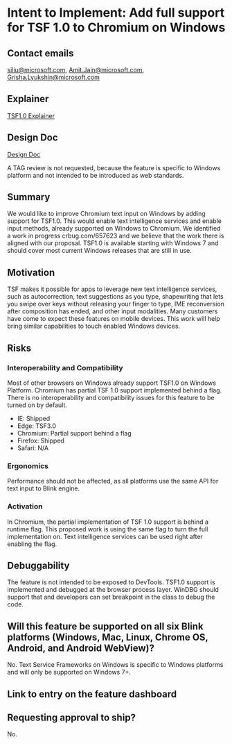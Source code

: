 # Intent to Implement: Add full support for TSF 1.0 to Chromium on Windows

## Contact emails
siliu@microsoft.com, Amit.Jain@microsoft.com, Grisha.Lyukshin@microsoft.com

 ## Explainer

[TSF1.0 Explainer](https://github.com/MicrosoftEdge/MSEdgeExplainers/blob/master/TSF1/explainer.md)

## Design Doc

[Design Doc](https://github.com/siliu1/TSF1/blob/master/DesignDocument.md)

A TAG review is not requested, because the feature is specific to Windows platform and not intended to be introduced as web standards.

## Summary

We would like to improve Chromium text input on Windows by adding support for TSF1.0. This would enable text intelligence services and enable input methods, already supported on Windows to Chromium. We identified a work in progress crbug.com/657623 and we believe that the work there is aligned with our proposal. TSF1.0 is available starting with Windows 7 and should cover most current Windows releases that are still in use.

## Motivation

TSF makes it possible for apps to leverage new text intelligence services, such as autocorrection, text suggestions as you type, shapewriting that lets you swipe over keys without releasing your finger to type, IME reconversion after composition has ended, and other input modalities. Many customers have come to expect these features on mobile devices. This work will help bring similar capabilities to touch enabled Windows devices.

## Risks

### Interoperability and Compatibility
Most of other browsers on Windows already support TSF1.0 on Windows Platform. Chromium has partial TSF 1.0 support implemented behind a flag. There is no interoperability and compatibility issues for this feature to be turned on by default.

* IE: Shipped
* Edge: TSF3.0
* Chromium: Partial support behind a flag
* Firefox: Shipped
* Safari: N/A

### Ergonomics
Performance should not be affected, as all platforms use the same API for text input to Blink engine.

### Activation
In Chromium, the partial implementation of TSF 1.0 support is behind a runtime flag. This proposed work is using the same flag to turn the full implementation on. Text intelligence services can be used right after enabling the flag.

## Debuggability
The feature is not intended to be exposed to DevTools. TSF1.0 support is implemented and debugged at the browser process layer. WinDBG should support that and developers can set breakpoint in the class to debug the code.

## Will this feature be supported on all six Blink platforms (Windows, Mac, Linux, Chrome OS, Android, and Android WebView)?
No. Text Service Frameworks on Windows is specific to Windows platforms and will only be supported on Windows 7+.

## Link to entry on the feature dashboard
<TBD>

## Requesting approval to ship?
No.